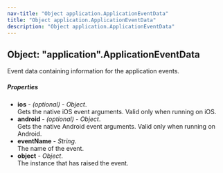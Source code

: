 ```yaml
---
nav-title: "Object application.ApplicationEventData"
title: "Object application.ApplicationEventData"
description: "Object application.ApplicationEventData"
---
```

## Object: "application".ApplicationEventData  
Event data containing information for the application events.

##### Properties
 - **ios** - _(optional)_ - _Object_.    
  Gets the native iOS event arguments. Valid only when running on iOS.
 - **android** - _(optional)_ - _Object_.    
  Gets the native Android event arguments. Valid only when running on Android.
 - **eventName** - _String_.    
  The name of the event.
 - **object** - _Object_.    
  The instance that has raised the event.